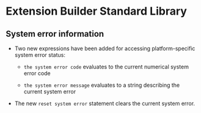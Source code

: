 # Extension Builder Standard Library
## System error information

* Two new expressions have been added for accessing platform-specific
  system error status:

  * `the system error code` evaluates to the current numerical system
    error code

  * `the system error message` evaluates to a string describing the
    current system error

* The new `reset system error` statement clears the current system
  error.
